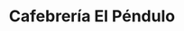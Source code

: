 ---
title: "Cafebrería El Péndulo"
url: /ciudad-de-mexico/cafebreria-el-pendulo-alvaro-obregon/
shop: Bücher
---